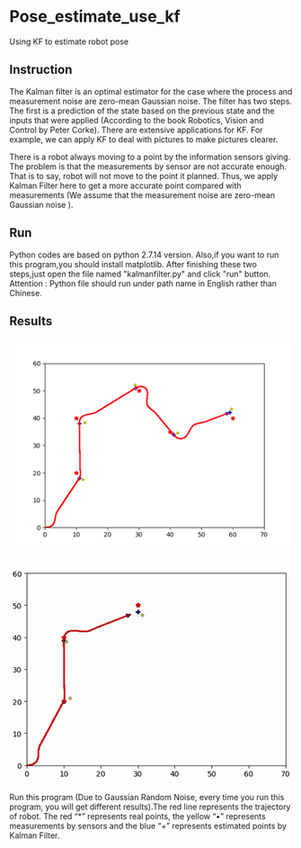 # Pose_estimate_use_kf
Using KF to estimate robot pose

## Instruction
The Kalman filter is an optimal estimator for the case where the process and measurement noise are zero-mean Gaussian noise. The filter has two steps. The first is a prediction of the state based on the previous state and the inputs that were applied (According to the book Robotics, Vision and Control by Peter Corke). There are extensive applications for KF. For example, we can apply KF to deal with pictures to make pictures clearer. 

There is a robot always moving to a point by the information sensors giving. The problem is that the measurements by sensor are not accurate enough. That is to say, robot will not move to the point it planned. Thus, we apply Kalman Filter here to get a more accurate point compared with measurements (We assume that the measurement noise are zero-mean Gaussian noise ).

## Run
Python codes are based on python 2.7.14 version.
Also,if you want to run this program,you should install matplotlib.
After finishing these two steps,just open the file named "kalmanfilter.py" and click "run" button.
Attention : Python file should run under path name in English rather than Chinese.

## Results
![image](https://github.com/LeisureLei/Pose_estimate_use_kf/blob/master/image.png)

![image](https://github.com/LeisureLei/Pose_estimate_use_kf/blob/master/kf_demo.gif)

Run this program (Due to Gaussian Random Noise, every time you run this program, you will get different results).The red line represents the trajectory of robot. The red “*” represents real points, the yellow “•” represents measurements by sensors and the blue “+” represents estimated points by Kalman Filter.
